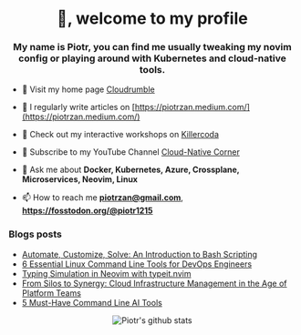 <h1 align="center">👋, welcome to my profile</h1>
<h3 align="center">My name is Piotr, you can find me usually tweaking my novim
config or playing around with Kubernetes and cloud-native tools.</h3>

- 🔭 Visit my home page [Cloudrumble](https://www.cloudrumble.net)

- 📝 I regularly write articles on [https://piotrzan.medium.com/](https://piotrzan.medium.com/)

- 🌱 Check out my interactive workshops on [Killercoda](https://killercoda.com/decoder)
  
- 🎥 Subscribe to my YouTube Channel [Cloud-Native Corner](https://www.youtube.com/channel/UCkWVN7H3JqGtJ5Pv5bvCrAw)

- 💬 Ask me about **Docker, Kubernetes, Azure, Crossplane, Microservices, Neovim, Linux**

- 📫 How to reach me **piotrzan@gmail.com**, **https://fosstodon.org/@piotr1215**

### Blogs posts

<!-- BLOG-POST-LIST:START -->
- [Automate, Customize, Solve: An Introduction to Bash Scripting](https://faun.pub/automate-customize-solve-an-introduction-to-bash-scripting-f5a9ae8e41cf?source=rss-3c5c31a7d1d7------2)
- [6 Essential Linux Command Line Tools for DevOps Engineers](https://itnext.io/6-essential-linux-command-line-tools-for-devops-engineers-5cd23b578c50?source=rss-3c5c31a7d1d7------2)
- [Typing Simulation in Neovim with typeit.nvim](https://piotrzan.medium.com/typing-simulation-in-neovim-with-typeit-nvim-dcd56a616082?source=rss-3c5c31a7d1d7------2)
- [From Silos to Synergy: Cloud Infrastructure Management in the Age of Platform Teams](https://itnext.io/from-silos-to-synergy-cloud-infrastructure-management-in-the-age-of-platform-teams-0087187c288f?source=rss-3c5c31a7d1d7------2)
- [5 Must-Have Command Line AI Tools](https://medium.com/codex/5-must-have-command-line-ai-tools-839b0cf95c97?source=rss-3c5c31a7d1d7------2)
<!-- BLOG-POST-LIST:END -->

<p align="center">
  <img
  src="https://github-readme-stats.vercel.app/api?username=piotr1215&count_private=true" alt="Piotr's github stats">
</p>
